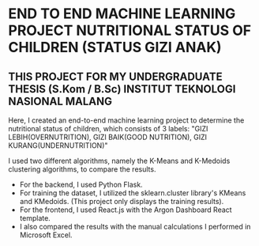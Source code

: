 # END TO END MACHINE LEARNING PROJECT NUTRITIONAL STATUS OF CHILDREN (STATUS GIZI ANAK)
## THIS PROJECT FOR MY UNDERGRADUATE THESIS (S.Kom / B.Sc) INSTITUT TEKNOLOGI NASIONAL MALANG


Here, I created an end-to-end machine learning project to determine the nutritional status of children, which consists of 3 labels: "GIZI LEBIH(OVERNUTRITION), GIZI BAIK(GOOD NUTRITION), GIZI KURANG(UNDERNUTRITION)"

I used two different algorithms, namely the K-Means and K-Medoids clustering algorithms, to compare the results.

- For the backend, I used Python Flask.
- For training the dataset, I utilized the sklearn.cluster library's KMeans and KMedoids.
(This project only displays the training results).
- For the frontend, I used React.js with the Argon Dashboard React template.
- I also compared the results with the manual calculations I performed in Microsoft Excel.
